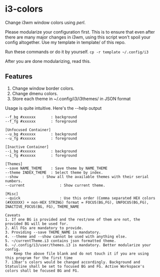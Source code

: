 # i3-colors
Change i3wm window colors using *perl*.  

Please modularize your configuration first. This is to ensure that even after there are many major changes in i3wm, using this script won't spoil your config altogether. Use my template in template/ of this repo. 

Run these commands or do it by yourself.
`cp -r template ~/.config/i3`

After you are done modularizing, read this. 

## Features 
1. Change window border colors. 
2. Change dmenu colors. 
3. Store each theme in ~/.config/i3/i3themes/ in JSON format 


Usage is quite intuitive. Here's the --help output

``` [Focused Container]
--f_bg #xxxxxx		 : background
--f_fg #xxxxxx		 : foreground

[Unfocused Container]
--u_bg #xxxxxx		 : background
--u_fg #xxxxxx		 : foreground

[Inactive Container]
--i_bg #xxxxxx		 : background 
--i_fg #xxxxxx		 : foreground

[Themes]
--save NAME_THEME	 : Save theme by NAME_THEME
--theme INDEX_THEME	 : Select theme by index. 
--show			 : Show all the available themes with their serial numbers.
--current                : Show current theme. 

[Misc]
--quick                  : Use this order (Comma separated HEX colors (#XXXXXX) + non-HEX STRING) format = FOCUS(BG,FG), UNFOCUS(BG,FG), INACTIVE_FOCUS(BG, FG), THEME_NAME

Caveats 
1. If one BG is provided and the rest/one of them are not, the provided BG will be used for.
2. All FGs are mandatory to provide.
3. Providing --save THEME_NAME is mandatory.
4. --theme and --show cannot be used with anything else.
5. ~/currentTheme.i3 contains json formatted theme. 
6. ~/.config/i3/user/themes.i3 is mandatory. Better modularize your config.
	Keep the above file blank and do not touch it if you are using this program for the first time
7. i3bar's colors would be changed accordingly. Background and Statusline shall be set to focused BG and FG. Active Workspace's colors shall be focused BG and FG.
```
